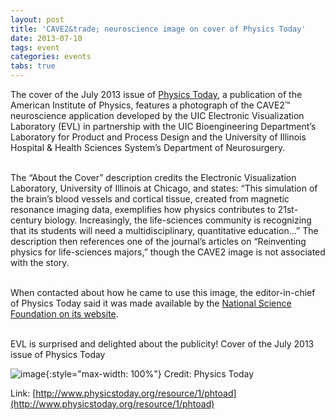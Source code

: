 ```yaml
---
layout: post
title: 'CAVE2&trade; neuroscience image on cover of Physics Today'
date: 2013-07-10
tags: event
categories: events
tabs: true
---
```


The cover of the July 2013 issue of <a href="http://www.physicstoday.org/resource/1/phtoad">Physics Today</a>, a publication of the American Institute of Physics, features a photograph of the CAVE2&trade; neuroscience application developed by the UIC Electronic Visualization Laboratory (EVL) in partnership with the UIC Bioengineering Department&rsquo;s Laboratory for Product and Process Design and the University of Illinois Hospital &amp; Health Sciences System&rsquo;s Department of Neurosurgery.<br><br>

The &ldquo;About the Cover&rdquo; description credits the Electronic Visualization Laboratory, University of Illinois at Chicago, and states: &ldquo;This simulation of the brain&rsquo;s blood vessels and cortical tissue, created from magnetic resonance imaging data, exemplifies how physics contributes to 21st-century biology. Increasingly, the life-sciences community is recognizing that its students will need a multidisciplinary, quantitative education&hellip;&rdquo; The description then references one of the journal&rsquo;s articles on &ldquo;Reinventing physics for life-sciences majors,&rdquo; though the CAVE2 image is not associated with the story.<br><br>

When contacted about how he came to use this image, the editor-in-chief of Physics Today said it was made available by the <a href="http://nsf.gov/news/mmg/mmg_disp.cfm?med_id=73535&amp;from=search_list">National Science Foundation on its website</a>.<br><br>

EVL is surprised and delighted about the publicity!
Cover of the July 2013 issue of Physics Today

![image](https://www.evl.uic.edu/output/originals/physicstoday_sm.jpg-srcw.jpg){:style="max-width: 100%"}
Credit: Physics Today		


Link: [http://www.physicstoday.org/resource/1/phtoad](http://www.physicstoday.org/resource/1/phtoad)
